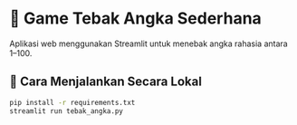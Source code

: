 # 🎯 Game Tebak Angka Sederhana

Aplikasi web menggunakan Streamlit untuk menebak angka rahasia antara 1–100.

## 🚀 Cara Menjalankan Secara Lokal

```bash
pip install -r requirements.txt
streamlit run tebak_angka.py
